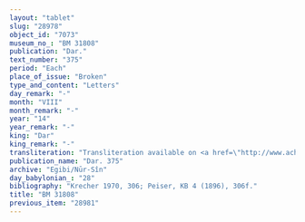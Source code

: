 ```yaml
---
layout: "tablet"
slug: "28978"
object_id: "7073"
museum_no_: "BM 31808"
publication: "Dar."
text_number: "375"
period: "Each"
place_of_issue: "Broken"
type_and_content: "Letters"
day_remark: "-"
month: "VIII"
month_remark: "-"
year: "14"
year_remark: "-"
king: "Dar"
king_remark: "-"
transliteration: "Transliteration available on <a href=\"http://www.achemenet.com/fr/item/?/sources-textuelles/textes-par-regions/babylonie/babylone/1660457\" target=\"_blank\">Achemenet</a>"
publication_name: "Dar. 375"
archive: "Egibi/Nūr-Sîn"
day_babylonian_: "28"
bibliography: "Krecher 1970, 306; Peiser, KB 4 (1896), 306f."
title: "BM 31808"
previous_item: "28981"
---
```

